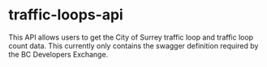 # traffic-loops-api
This API allows users to get the City of Surrey traffic loop and traffic loop count data.  This currently only contains the swagger definition required by the BC Developers Exchange.

